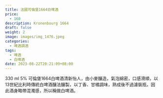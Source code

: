 ```yaml
---
title: 法國可倫堡1664白啤酒
price:
  - 160
description: Kronenbourg 1664
draft: false
weight: 2
image: images/img_1476.jpeg
categories:
  - 啤酒調酒
tags:
  - 啤酒
  - 白啤酒
date: 2023-08-22T20:21:09+08:00
---
```

 330 ml 5% 可倫堡1664白啤酒清新怡人，由小麥釀造，氣泡綿密，口感滑順，以13世紀比利時傳統白啤酒釀法釀製，以丁香、甘橘調味，熟成後不過濾裝瓶，因此酒身略帶混濁感，所以稱做白啤酒。
